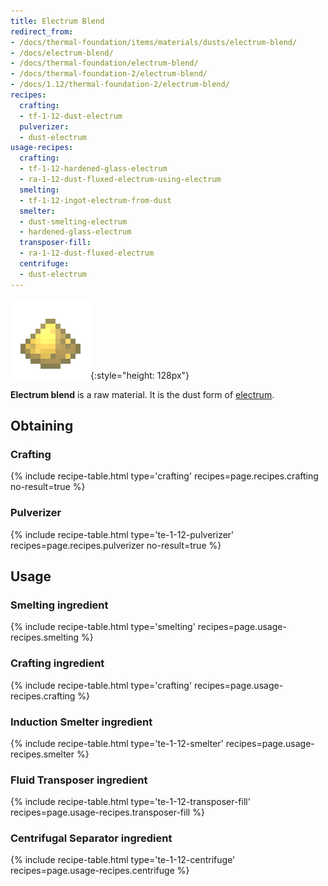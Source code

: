 ```yaml
---
title: Electrum Blend
redirect_from:
- /docs/thermal-foundation/items/materials/dusts/electrum-blend/
- /docs/electrum-blend/
- /docs/thermal-foundation/electrum-blend/
- /docs/thermal-foundation-2/electrum-blend/
- /docs/1.12/thermal-foundation-2/electrum-blend/
recipes:
  crafting:
  - tf-1-12-dust-electrum
  pulverizer:
  - dust-electrum
usage-recipes:
  crafting:
  - tf-1-12-hardened-glass-electrum
  - ra-1-12-dust-fluxed-electrum-using-electrum
  smelting:
  - tf-1-12-ingot-electrum-from-dust
  smelter:
  - dust-smelting-electrum
  - hardened-glass-electrum
  transposer-fill:
  - ra-1-12-dust-fluxed-electrum
  centrifuge:
  - dust-electrum
---
```


![Electrum blend](/assets/images/thermal-foundation-2/dust-electrum.png){:style="height: 128px"}


**Electrum blend** is a raw material. It is the dust form of
[electrum](/docs/1.12/thermal-foundation/electrum-ingot/).


Obtaining
---------

### Crafting
{% include recipe-table.html type='crafting' recipes=page.recipes.crafting no-result=true %}

### Pulverizer
{% include recipe-table.html type='te-1-12-pulverizer' recipes=page.recipes.pulverizer no-result=true %}


Usage
-----

### Smelting ingredient
{% include recipe-table.html type='smelting' recipes=page.usage-recipes.smelting %}

### Crafting ingredient
{% include recipe-table.html type='crafting' recipes=page.usage-recipes.crafting %}

### Induction Smelter ingredient
{% include recipe-table.html type='te-1-12-smelter' recipes=page.usage-recipes.smelter %}

### Fluid Transposer ingredient
{% include recipe-table.html type='te-1-12-transposer-fill' recipes=page.usage-recipes.transposer-fill %}

### Centrifugal Separator ingredient
{% include recipe-table.html type='te-1-12-centrifuge' recipes=page.usage-recipes.centrifuge %}
